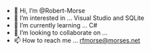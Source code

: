 - 👋 Hi, I’m @Robert-Morse
- 👀 I’m interested in ... Visual Studio and SQLite
- 🌱 I’m currently learning ... C#
- 💞️ I’m looking to collaborate on ...
- 📫 How to reach me ... rfmorse@morses.net

<!---
Robert-Morse/Robert-Morse is a ✨ special ✨ repository because its `README.md` (this file) appears on your GitHub profile.
You can click the Preview link to take a look at your changes.
--->
